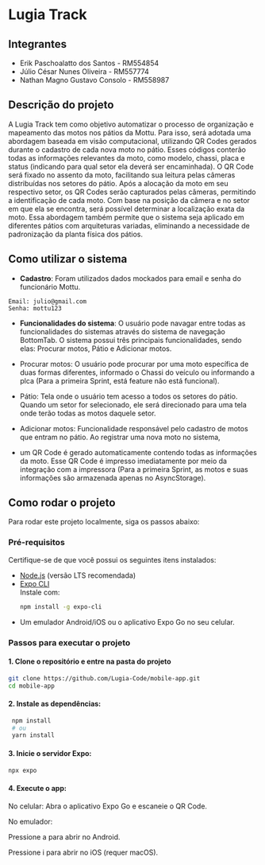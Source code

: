 # Lugia Track

## Integrantes
* Erik Paschoalatto dos Santos - RM554854
* Júlio César Nunes Oliveira - RM557774
* Nathan Magno Gustavo Consolo - RM558987

## Descrição do projeto
A Lugia Track tem como objetivo automatizar o processo de organização e mapeamento das motos nos pátios da Mottu. Para isso, será adotada uma abordagem baseada em visão computacional,
utilizando QR Codes gerados durante o cadastro de cada nova moto no pátio. Esses códigos conterão todas as informações relevantes da moto, como modelo, chassi, placa e status (indicando para qual setor ela deverá ser encaminhada).
O QR Code será fixado no assento da moto, facilitando sua leitura pelas câmeras distribuídas nos setores do pátio. Após a alocação da moto em seu respectivo setor, os QR Codes serão capturados pelas câmeras,
permitindo a identificação de cada moto. Com base na posição da câmera e no setor em que ela se encontra, será possível determinar a localização exata da moto.
Essa abordagem também permite que o sistema seja aplicado em diferentes pátios com arquiteturas variadas, eliminando a necessidade de padronização da planta física dos pátios.

## Como utilizar o sistema

* **Cadastro**: Foram utilizados dados mockados para email e senha do funcionário Mottu.

~~~
Email: julio@gmail.com
Senha: mottu123
~~~

* **Funcionalidades do sistema**: O usuário pode navagar entre todas as funcionalidades do sistemas através
do sistema de navegação BottomTab. O sistema possui três principais funcionalidades, sendo elas: Procurar motos, Pátio e Adicionar motos.

* Procurar motos: O usuário pode procurar por uma moto específica de duas formas diferentes, informado o Chassi do veículo ou informando a plca (Para a primeira Sprint, está feature não está funcional).

* Pátio: Tela onde o usuário tem acesso a todos os setores do pátio. Quando um setor for selecionado, ele será direcionado para uma tela onde terão todas as motos daquele setor.

* Adicionar motos: Funcionalidade responsável pelo cadastro de motos que entram no pátio. Ao registrar uma nova moto no sistema,
*  um QR Code é gerado automaticamente contendo todas as informações da moto. Esse QR Code é impresso imediatamente por meio da integração com a impressora (Para a primeira Sprint,
   as motos e suas informações são armazenada apenas no AsyncStorage).

## Como rodar o projeto

Para rodar este projeto localmente, siga os passos abaixo:

### Pré-requisitos

Certifique-se de que você possui os seguintes itens instalados:

- [Node.js](https://nodejs.org/) (versão LTS recomendada)
- [Expo CLI](https://docs.expo.dev/get-started/installation/)  
  Instale com:  
  ```bash
  npm install -g expo-cli

- Um emulador Android/iOS ou o aplicativo Expo Go no seu celular.

### Passos para executar o projeto
#### 1. Clone o repositório e entre na pasta do projeto
   ```bash
   git clone https://github.com/Lugia-Code/mobile-app.git
   cd mobile-app
   ```

#### 2. Instale as dependências:
  ```bash
   npm install
   # ou
   yarn install
   ```

#### 3. Inicie o servidor Expo: 
   ```bash
   npx expo
   ```

#### 4. Execute o app:

No celular: Abra o aplicativo Expo Go e escaneie o QR Code.

No emulador:

Pressione a para abrir no Android.

Pressione i para abrir no iOS (requer macOS).
